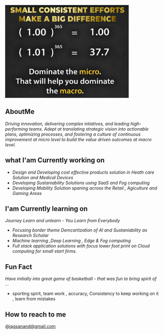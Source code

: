 <div> <img src="https://github.com/jagsanand76/jagsanand76/blob/main/MyMotto.jpg" alt="My motto" width="400" height="300"> </div>
  
## AboutMe
  <i> Driving innovation, delivering complex intiatives, and leading high-performing teams. Adept at translating strategic vision into actionable plans, optimizing processes, and fostering a culture of continuous improvement at micro level to build the value driven outcomes at macro level. </i> 

## what I'am Currently working on
  <i>
  <ul>
    <li> Design and Developing cost effective products solution in Heath care Solution and Medical Devices</li>
    <li> Developing Sustaniability Solutions using SaaS and Fog computing</li>
    <li> Developing Mobility Solution spaning across the Retail , Agiculture and Gaming Areas </li>
  </ul>
 </i>  
 
## I'am Currently learning on
<i>
  <i>Journey Learn and unlearn - You Learn from Everybody</i>
  <ul>
    <li> Focusing border theme Demcartization of AI and Sustaniability as Research Scholar</li>
    <li> Machine learning ,Deep Learning , Edge & Fog computing</li>
    <li> Full stack application solutions with focus lower foot print on Cloud computing for small start firms.</li>
  </ul>
</i>

## Fun Fact
  <i> Have initially into great game of basketball - that was fun to bring spirit of ...</i>
  <ul>
     <li>sporting spirit, team work , accuracy, Consistency to keep working on it , learn from mistakes </li>
  </ul>   

## How to reach to me
@jagsanand@gmail.com

